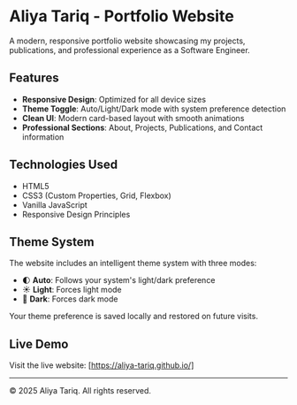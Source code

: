 # Aliya Tariq - Portfolio Website

A modern, responsive portfolio website showcasing my projects, publications, and professional experience as a Software Engineer.

## Features

- **Responsive Design**: Optimized for all device sizes
- **Theme Toggle**: Auto/Light/Dark mode with system preference detection
- **Clean UI**: Modern card-based layout with smooth animations
- **Professional Sections**: About, Projects, Publications, and Contact information

## Technologies Used

- HTML5
- CSS3 (Custom Properties, Grid, Flexbox)
- Vanilla JavaScript
- Responsive Design Principles

## Theme System

The website includes an intelligent theme system with three modes:
- 🌓 **Auto**: Follows your system's light/dark preference
- ☀️ **Light**: Forces light mode
- 🌙 **Dark**: Forces dark mode

Your theme preference is saved locally and restored on future visits.


## Live Demo

Visit the live website: [https://aliya-tariq.github.io/]

---

© 2025 Aliya Tariq. All rights reserved.
